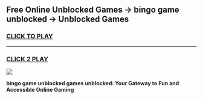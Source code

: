 
## Free Online Unblocked Games → bingo game unblocked → Unblocked Games
<h3>
<a href="https://premium.freeplayer.one?title=bingo_game_unblocked&ref=21F">CLICK TO PLAY</a></h3>
<hr>

<h3>
<a href="https://premium.freeplayer.one?title=bingo_game_unblocked&ref=21F">CLICK 2 PLAY</a>
  
</h3>

<a href="https://premium.freeplayer.one?title=bingo_game_unblocked&ref=21F/"><img src="https://clearcache.store/games.png"></a>


**bingo game unblocked games unblocked: Your Gateway to Fun and Accessible Online Gaming**
